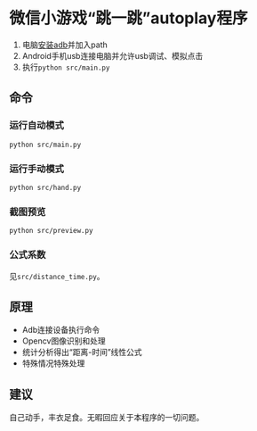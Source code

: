 # 微信小游戏“跳一跳”autoplay程序

1. 电脑[安装adb](https://www.xda-developers.com/install-adb-windows-macos-linux/)并加入path
1. Android手机usb连接电脑并允许usb调试、模拟点击
1. 执行`python src/main.py`

## 命令

### 运行自动模式

```commandline
python src/main.py
```

### 运行手动模式

```commandline
python src/hand.py
```

### 截图预览

```commandline
python src/preview.py
```

### 公式系数

见`src/distance_time.py`。

## 原理

* Adb连接设备执行命令
* Opencv图像识别和处理
* 统计分析得出“距离-时间”线性公式
* 特殊情况特殊处理

## 建议

自己动手，丰衣足食。无暇回应关于本程序的一切问题。
